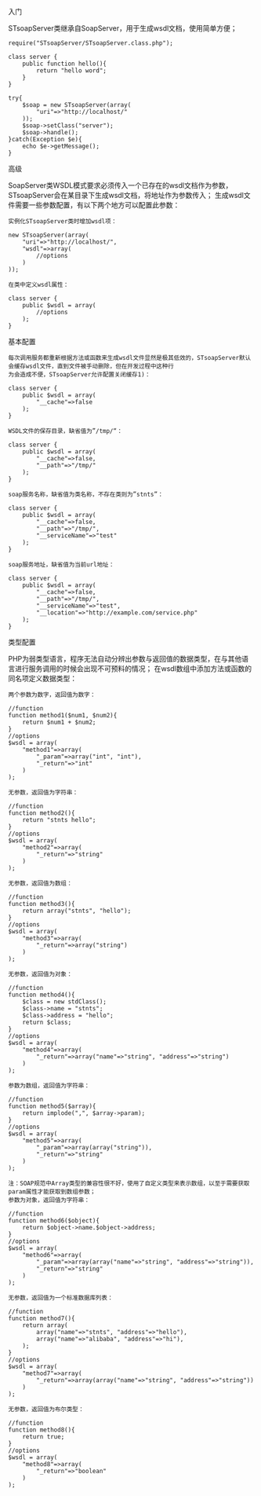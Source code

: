 入门

STsoapServer类继承自SoapServer，用于生成wsdl文档，使用简单方便；

    require("STsoapServer/STsoapServer.class.php");
     
    class server {
        public function hello(){
            return "hello word";
        }
    }
     
    try{
        $soap = new STsoapServer(array(
            "uri"=>"http://localhost/"
        ));
        $soap->setClass("server");
        $soap->handle();
    }catch(Exception $e){
        echo $e->getMessage();
    }

高级

SoapServer类WSDL模式要求必须传入一个已存在的wsdl文档作为参数，STsoapServer会在某目录下生成wsdl文档，将地址作为参数传入；
生成wsdl文件需要一些参数配置，有以下两个地方可以配置此参数：

    实例化STsoapServer类时增加wsdl项：

    new STsoapServer(array(
        "uri"=>"http://localhost/",
        "wsdl"=>array(
            //options
        )
    ));

    在类中定义wsdl属性：

    class server {
        public $wsdl = array(
            //options
        );
    }

基本配置

    每次调用服务都重新根据方法或函数来生成wsdl文件显然是极其低效的，STsoapServer默认会缓存wsdl文件，直到文件被手动删除，但在开发过程中这种行
    为会造成不便，STsoapServer允许配置关闭缓存1)：

    class server {
        public $wsdl = array(
            "__cache"=>false
        );
    }

    WSDL文件的保存目录，缺省值为”/tmp/“：

    class server {
        public $wsdl = array(
            "__cache"=>false,
            "__path"=>"/tmp/"
        );
    }

    soap服务名称，缺省值为类名称，不存在类则为”stnts”：

    class server {
        public $wsdl = array(
            "__cache"=>false,
            "__path"=>"/tmp/",
            "__serviceName"=>"test"
        );
    }

    soap服务地址，缺省值为当前url地址：

    class server {
        public $wsdl = array(
            "__cache"=>false,
            "__path"=>"/tmp/",
            "__serviceName"=>"test",
            "__location"=>"http://example.com/service.php"
        );
    }

类型配置

PHP为弱类型语言，程序无法自动分辨出参数与返回值的数据类型，在与其他语言进行服务调用的时候会出现不可预料的情况；
在wsdl数组中添加方法或函数的同名项定义数据类型：

    两个参数为数字，返回值为数字：

    //function
    function method1($num1, $num2){
        return $num1 + $num2;
    }
    //options
    $wsdl = array(
        "method1"=>array(
            "_param"=>array("int", "int"),
            "_return"=>"int"
        )
    );

    无参数，返回值为字符串：

    //function
    function method2(){
        return "stnts hello";
    }
    //options
    $wsdl = array(
        "method2"=>array(
            "_return"=>"string"
        )
    );

    无参数，返回值为数组：

    //function
    function method3(){
        return array("stnts", "hello");
    }
    //options
    $wsdl = array(
        "method3"=>array(
            "_return"=>array("string")
        )
    );

    无参数，返回值为对象：

    //function
    function method4(){
        $class = new stdClass();
        $class->name = "stnts";
        $class->address = "hello";
        return $class;
    }
    //options
    $wsdl = array(
        "method4"=>array(
            "_return"=>array("name"=>"string", "address"=>"string")
        )
    );

    参数为数组，返回值为字符串：

    //function
    function method5($array){
        return implode(",", $array->param);
    }
    //options
    $wsdl = array(
        "method5"=>array(
            "_param"=>array(array("string")),
            "_return"=>"string"
        )
    );

    注：SOAP规范中Array类型的兼容性很不好，使用了自定义类型来表示数组，以至于需要获取param属性才能获取到数组参数；
    参数为对象，返回值为字符串：

    //function
    function method6($object){
        return $object->name.$object->address;
    }
    //options
    $wsdl = array(
        "method6"=>array(
            "_param"=>array(array("name"=>"string", "address"=>"string")),
            "_return"=>"string"
        )
    );

    无参数，返回值为一个标准数据库列表：

    //function
    function method7(){
        return array(
            array("name"=>"stnts", "address"=>"hello"),
            array("name"=>"alibaba", "address"=>"hi"),
        );
    }
    //options
    $wsdl = array(
        "method7"=>array(
            "_return"=>array(array("name"=>"string", "address"=>"string"))
        )
    );

    无参数，返回值为布尔类型：

    //function
    function method8(){
        return true;
    }
    //options
    $wsdl = array(
        "method8"=>array(
            "_return"=>"boolean"
        )
    );

